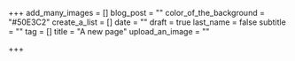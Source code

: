 +++
add_many_images = []
blog_post = ""
color_of_the_background = "#50E3C2"
create_a_list = []
date = ""
draft = true
last_name = false
subtitle = ""
tag = []
title = "A new page"
upload_an_image = ""

+++
